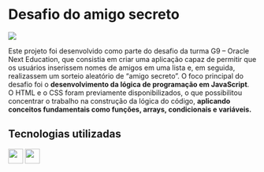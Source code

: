   <h1> Desafio do amigo secreto </h1>
  <img src="https://img.shields.io/badge/STATUS%20-%20CONCLU%C3%8DDO-GREEN)" <br>
  <p>
    Este projeto foi desenvolvido como parte do desafio da turma G9 – Oracle Next Education, que consistia em criar uma aplicação capaz de permitir que os usuários inserissem nomes de amigos em uma lista e, em seguida, realizassem um sorteio aleatório de “amigo secreto”. O foco principal do desafio foi o <strong>desenvolvimento da lógica de programação em JavaScript</strong>. 
    <br> O HTML e o CSS foram previamente disponibilizados, o que possibilitou concentrar o trabalho na construção da lógica do código, <strong>aplicando conceitos fundamentais como funções, arrays, condicionais e variáveis.</strong>
  </p>
  
  <h2> Tecnologias utilizadas </h2>
  <div style="display: inline;">
    <img src="https://cdn.jsdelivr.net/gh/devicons/devicon@latest/icons/javascript/javascript-original.svg" width="30" />
    <img src="https://cdn.jsdelivr.net/gh/devicons/devicon@latest/icons/git/git-original.svg" width="30" />
  </div>
          
  
